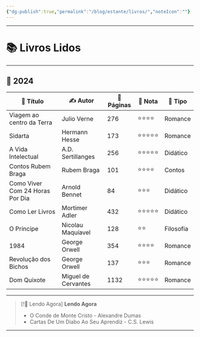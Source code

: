```yaml
---
{"dg-publish":true,"permalink":"/blog/estante/livros/","noteIcon":""}
---
```


---

# 📚 Livros Lidos

---

## 📅 2024

| 📖 **Título**                         | ✍️ **Autor**             | 📑 **Páginas** | 🌟 **Nota**  | 📂 **Tipo**    |
| ------------------------------------  | ----------------------- | -------------- | ------------ | -------------  |
| Viagem ao centro da Terra             | Julio Verne             | 276            | ⭐⭐⭐⭐         | Romance        |
| Sidarta                               | Hermann Hesse           | 173            | ⭐⭐⭐⭐⭐        | Romance        |
| A Vida Intelectual                    | A.D. Sertillanges       | 256            | ⭐⭐⭐⭐⭐        | Didático       |
| Contos Rubem Braga                    | Rubem Braga             | 101            | ⭐⭐⭐⭐         | Contos         |
| Como Viver Com 24 Horas Por Dia       | Arnold Bennet           | 84             | ⭐⭐⭐          | Didático       |
| Como Ler Livros                       | Mortimer Adler          | 432            | ⭐⭐⭐⭐⭐        | Didático       |
| O Príncipe                            | Nicolau Maquíavel       | 128            | ⭐⭐           | Filosofia      |
| 1984                                  | George Orwell           | 354            | ⭐⭐⭐⭐         | Romance        |
| Revolução dos Bichos                  | George Orwell           | 137            | ⭐⭐⭐          | Romance        |
| Dom Quixote                           | Miguel de Cervantes     | 1132           | ⭐⭐⭐⭐⭐        | Romance        |

---

> [!📖 Lendo Agora] **Lendo Agora**
> 
> - O Conde de Monte Cristo - Alexandre Dumas
> - Cartas De Um Diabo Ao Seu Aprendiz - C.S. Lewis

---
